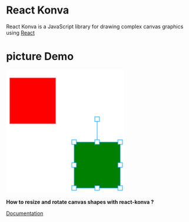 # React Konva

React Konva is a JavaScript library for drawing complex canvas graphics using [React](https://reactjs.org/)


# picture Demo

![Demo](./img.png)

**How to resize and rotate canvas shapes with react-konva ?**

[Documentation](https://konvajs.org/docs/react/Transformer.html)